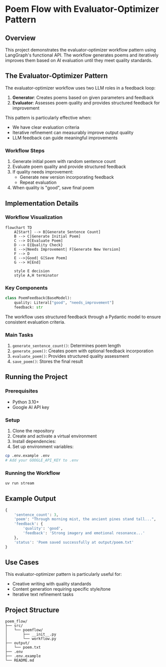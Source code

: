 # Poem Flow with Evaluator-Optimizer Pattern

## Overview

This project demonstrates the evaluator-optimizer workflow pattern using LangGraph's functional API. The workflow generates poems and iteratively improves them based on AI evaluation until they meet quality standards.

## The Evaluator-Optimizer Pattern

The evaluator-optimizer workflow uses two LLM roles in a feedback loop:

1. **Generator**: Creates poems based on given parameters and feedback
2. **Evaluator**: Assesses poem quality and provides structured feedback for improvement

This pattern is particularly effective when:

- We have clear evaluation criteria
- Iterative refinement can measurably improve output quality
- LLM feedback can guide meaningful improvements

### Workflow Steps

1. Generate initial poem with random sentence count
2. Evaluate poem quality and provide structured feedback
3. If quality needs improvement:
   - Generate new version incorporating feedback
   - Repeat evaluation
4. When quality is "good", save final poem

## Implementation Details

### Workflow Visualization

```mermaid
flowchart TD
    A[Start] --> B[Generate Sentence Count]
    B --> C[Generate Initial Poem]
    C --> D[Evaluate Poem]
    D --> E{Quality Check}
    E -->|Needs Improvement| F[Generate New Version]
    F --> D
    E -->|Good| G[Save Poem]
    G --> H[End]

    style E decision
    style A,H terminator
```

### Key Components

```python
class PoemFeedback(BaseModel):
    quality: Literal["good", "needs_improvement"]
    feedback: str
```

The workflow uses structured feedback through a Pydantic model to ensure consistent evaluation criteria.

### Main Tasks

1. `generate_sentence_count()`: Determines poem length
2. `generate_poem()`: Creates poem with optional feedback incorporation
3. `evaluate_poem()`: Provides structured quality assessment
4. `save_poem()`: Stores the final result

## Running the Project

### Prerequisites

- Python 3.10+
- Google AI API key

### Setup

1. Clone the repository
2. Create and activate a virtual environment
3. Install dependencies:
4. Set up environment variables:

```bash
cp .env.example .env
# Add your GOOGLE_API_KEY to .env
```

### Running the Workflow


```bash
uv run stream
```

## Example Output

```python
{
    'sentence_count': 3,
    'poem': "Through morning mist, the ancient pines stand tall...",
    'feedback': {
        'quality': 'good',
        'feedback': 'Strong imagery and emotional resonance...'
    },
    'status': 'Poem saved successfully at output/poem.txt'
}
```

## Use Cases

This evaluator-optimizer pattern is particularly useful for:

- Creative writing with quality standards
- Content generation requiring specific style/tone
- Iterative text refinement tasks

## Project Structure

```
poem_flow/
├── src/
│   └── poemflow/
│       ├── __init__.py
│       └── workflow.py
├── output/
│   └── poem.txt
├── .env
├── .env.example
└── README.md
```
